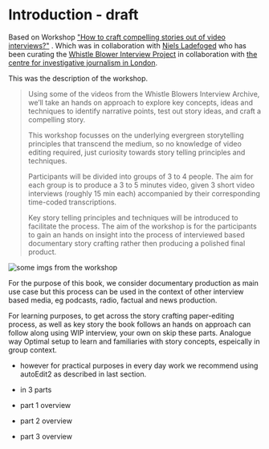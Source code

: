 # Introduction  - draft 

Based on Workshop ["How to craft compelling stories out of video interviews?"](http://pietropassarelli.com/wip_london_july2016.html) . Which was in collaboration with [Niels Ladefoged](https://twitter.com/insofar_media) who has been curating the [Whistle Blower Interview Project](https://vimeo.com/whistleblowers) in collaboration with [the centre for investigative journalism in London](http://www.tcij.org/whistleblowers/whistleblower-interview-project).

This was the description of the workshop.

>Using some of the videos from the Whistle Blowers Interview Archive, we’ll take an hands on approach to explore key concepts, ideas and techniques to identify narrative points, test out story ideas, and craft a compelling story.
>
>This workshop focusses on the underlying evergreen storytelling principles that transcend the medium, so no knowledge of video editing required, just curiosity towards story telling principles and techniques.
>
>Participants will be divided into groups of 3 to 4 people. The aim for each group is to produce a 3 to 5 minutes video, given 3 short video interviews (roughly 15 min each) accompanied by their corresponding time-coded transcriptions.
>
>Key story telling principles and techniques will be introduced to facilitate the process.
The aim of the workshop is for the participants to gain an hands on insight into the process of interviewed based documentary story crafting rather then producing a polished final product.


![some imgs from the workshop](http://pietropassarelli.com/img/wip_london_workshop_july_2016/wip_london_workshop_2016_2.JPG)

For the purpose of this book, we consider documentary production as main use case but this process can be used in the context of other interview based media, eg podcasts, radio, factual and news production. 

For learning purposes, to get across the story crafting paper-editing process, as well as key story   the book follows an hands on approach can follow along using WIP interview, your own on skip these parts. Analogue way Optimal setup to learn and familiaries with story concepts, espeically in group context.

- however for practical purposes in every day work we recommend using autoEdit2 as described in last section. 

- in 3 parts
- part 1 overview
- part 2 overview
- part 3 overview

